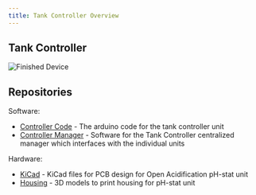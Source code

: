 ```yaml
---
title: Tank Controller Overview
---
```


## Tank Controller

![Finished Device](/assets/images/getting_started_finished.jpg)

## Repositories

Software:

* [Controller Code](https://github.com/Open-Acidification/TankController) - The arduino code for the tank controller unit
* [Controller Manager](https://github.com/Open-Acidification/TankControllerManager) - Software for the Tank Controller centralized manager which interfaces with the individual units

Hardware:

* [KiCad](https://github.com/Open-Acidification/TankController-KiCad) - KiCad files for PCB design for Open Acidification pH-stat unit
* [Housing](https://github.com/Open-Acidification/TankController-Housing) - 3D models to print housing for pH-stat unit
